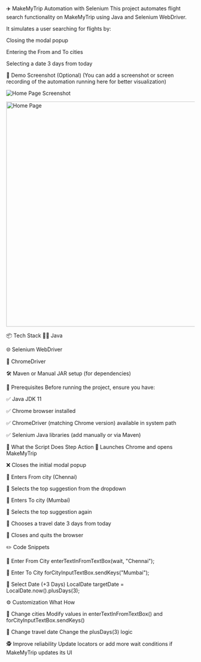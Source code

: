 ✈️ MakeMyTrip Automation with Selenium
This project automates flight search functionality on MakeMyTrip using Java and Selenium WebDriver.

It simulates a user searching for flights by:

Closing the modal popup

Entering the From and To cities

Selecting a date 3 days from today

📸 Demo Screenshot (Optional)
(You can add a screenshot or screen recording of the automation running here for better visualization)

![Home Page Screenshot](screenshots/MakemytripHomePage.png)

<img src="screenshots/MakemytripHomePage.png" alt="Home Page" width="600"/>


📦 Tech Stack
🧑‍💻 Java

🌐 Selenium WebDriver

🧭 ChromeDriver

🛠️ Maven or Manual JAR setup (for dependencies)

🧰 Prerequisites
Before running the project, ensure you have:

✅ Java JDK 11

✅ Chrome browser installed

✅ ChromeDriver (matching Chrome version) available in system path

✅ Selenium Java libraries (add manually or via Maven)



🧠 What the Script Does
Step	Action
🏁	Launches Chrome and opens MakeMyTrip

❌	Closes the initial modal popup

🌆	Enters From city (Chennai)

🧭	Selects the top suggestion from the dropdown

🌇	Enters To city (Mumbai)

📌	Selects the top suggestion again

📅	Chooses a travel date 3 days from today

📴	Closes and quits the browser

✏️ Code Snippets

📍 Enter From City
enterTextInFromTextBox(wait, "Chennai");

📍 Enter To City
forCityInputTextBox.sendKeys("Mumbai");

📍 Select Date (+3 Days)
LocalDate targetDate = LocalDate.now().plusDays(3);

⚙️ Customization
What	How

🌆 Change cities	Modify values in enterTextInFromTextBox() and forCityInputTextBox.sendKeys()

📅 Change travel date	Change the plusDays(3) logic

🕵️ Improve reliability	Update locators or add more wait conditions if MakeMyTrip updates its UI

